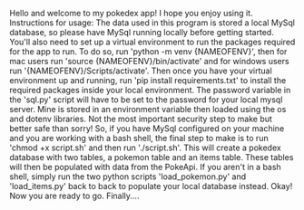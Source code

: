 Hello and welcome to my pokedex app! I hope you enjoy using it.
Instructions for usage:
The data used in this program is stored a local MySql database, so please have MySql running locally 
before getting started.
You'll also need to set up a virtual environment to run the packages required for the app to run. 
To do so, run 'python -m venv {NAMEOFENV}', then for mac users run 'source {NAMEOFENV}/bin/activate' and for windows users
run '{NAMEOFENV}/Scripts/activate'. Then once you have your virtual environment up and running, run
'pip install requirements.txt' to install the required packages inside your local environment.
The password variable in the 'sql.py' script will have to be set to the password for your local mysql server. Mine is stored
in an environment variable then loaded using the os and dotenv libraries. Not the most important security step to make
but better safe than sorry!
So, if you have MySql configured on your machine and you are working with a bash shell, the final step to make is
to run 'chmod +x script.sh' and then run './script.sh'. This will create a pokedex database with two tables,
a pokemon table and an items table. These tables will then be populated with data from the PokeApi. If you aren't
in a bash shell, simply run the two python scripts 'load_pokemon.py' and 'load_items.py' back to back to populate
your local database instead. Okay! Now you are ready to go. Finally.... 